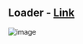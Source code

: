 ## Loader - [Link](https://loader-react.vercel.app/)

![image](https://github.com/trishaDas13/loader-react/assets/126088849/a3662735-c2bd-4de4-894a-11092cda47ee)
